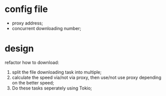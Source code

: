 # config file
- proxy address;
- concurrent downloading number;

# design
refactor how to download:
1. split the file downloading task into multiple;
2. calculate the speed via/not via proxy, then use/not use proxy depending on the better speed;
3. Do these tasks seperately using Tokio;